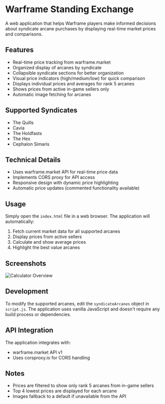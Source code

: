 # Warframe Standing Exchange

A web application that helps Warframe players make informed decisions about syndicate arcane purchases by displaying real-time market prices and comparisons.

## Features

- Real-time price tracking from warframe.market
- Organized display of arcanes by syndicate
- Collapsible syndicate sections for better organization
- Visual price indicators (high/medium/low) for quick comparison
- Displays individual prices and averages for rank 5 arcanes
- Shows prices from active in-game sellers only
- Automatic image fetching for arcanes

## Supported Syndicates

- The Quills
- Cavia
- The Holdfasts
- The Hex
- Cephalon Simaris

## Technical Details

- Uses warframe.market API for real-time price data
- Implements CORS proxy for API access
- Responsive design with dynamic price highlighting
- Automatic price updates (commented functionality available)

## Usage

Simply open the `index.html` file in a web browser. The application will automatically:
1. Fetch current market data for all supported arcanes
2. Display prices from active sellers
3. Calculate and show average prices
4. Highlight the best value arcanes

## Screenshots
![Calculator Overview](https://github.com/tdnk-td/legendary-octo-waffle/tree/main/images/arcane.png)

## Development

To modify the supported arcanes, edit the `syndicateArcanes` object in `script.js`. The application uses vanilla JavaScript and doesn't require any build process or dependencies.

## API Integration

The application integrates with:
- warframe.market API v1
- Uses corsproxy.io for CORS handling

## Notes

- Prices are filtered to show only rank 5 arcanes from in-game sellers
- Top 4 lowest prices are displayed for each arcane
- Images fallback to a default if unavailable from the API
